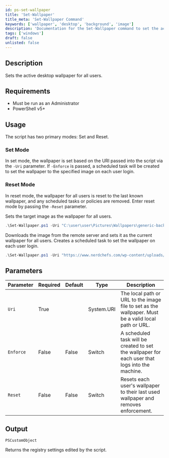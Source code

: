 ```yaml
---
id: ps-set-wallpaper
title: 'Set-Wallpaper'
title_meta: 'Set-Wallpaper Command'
keywords: ['wallpaper', 'desktop', 'background', 'image']
description: 'Documentation for the Set-Wallpaper command to set the active desktop wallpaper for all users.'
tags: ['windows']
draft: false
unlisted: false
---
```


## Description
Sets the active desktop wallpaper for all users.

## Requirements
- Must be run as an Administrator
- PowerShell v5+

## Usage
The script has two primary modes: Set and Reset.

### Set Mode
In set mode, the wallpaper is set based on the URI passed into the script via the `-Uri` parameter. If `-Enforce` is passed, a scheduled task will be created to set the wallpaper to the specified image on each user login.

### Reset Mode
In reset mode, the wallpaper for all users is reset to the last known wallpaper, and any scheduled tasks or policies are removed. Enter reset mode by passing the `-Reset` parameter.

Sets the target image as the wallpaper for all users.

```powershell
.\Set-Wallpaper.ps1 -Uri "C:\user\user\Pictures\Wallpapers\generic-background.jpg"
```

Downloads the image from the remote server and sets it as the current wallpaper for all users. Creates a scheduled task to set the wallpaper on each user login.

```powershell
.\Set-Wallpaper.ps1 -Uri "https://www.nerdchefs.com/wp-content/uploads/2020/07/generic-background.jpg" -Enforce
```

## Parameters
| Parameter | Required | Default | Type       | Description                                                                                         |
| --------- | -------- | ------- | ---------- | --------------------------------------------------------------------------------------------------- |
| `Uri`     | True     |         | System.URI | The local path or URL to the image file to set as the wallpaper. Must be a valid local path or URL. |
| `Enforce` | False    | False   | Switch     | A scheduled task will be created to set the wallpaper for each user that logs into the machine.      |
| `Reset`   | False    | False   | Switch     | Resets each user's wallpaper to their last used wallpaper and removes enforcement.                  |

## Output
`PSCustomObject`

Returns the registry settings edited by the script.

